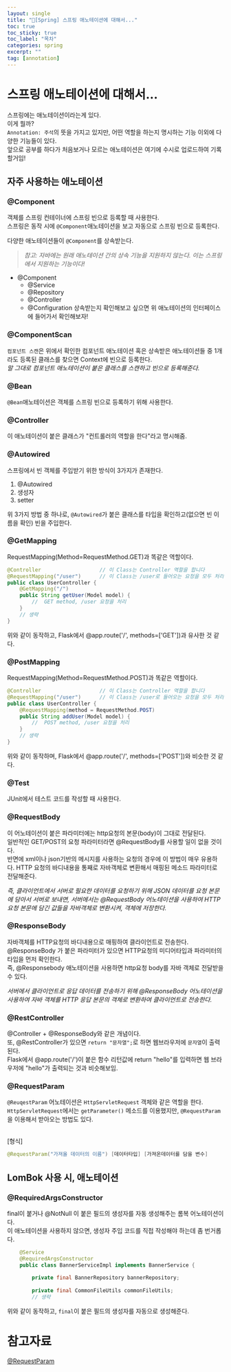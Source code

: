 ```yaml
---
layout: single
title: "📘[Spring] 스프링 애노테이션에 대해서..."
toc: true
toc_sticky: true
toc_label: "목차"
categories: spring
excerpt: ""
tag: [annotation]
---
```


# 스프링 애노테이션에 대해서...
스프링에는 애노테이션이라는게 있다.  
이게 뭘까?  
`Annotation: 주석`의 뜻을 가지고 있지만, 어떤 역할을 하는지 명시하는 기능 이외에 다양한 기능들이 있다.  
앞으로 공부를 하다가 처음보거나 모르는 애노테이션은 여기에 수시로 업로드하여 기록할거임!    

## 자주 사용하는 애노테이션

### @Component
객체를 스프링 컨테이너에 스프링 빈으로 등록할 때 사용한다.  
스프링은 동작 시에 `@Component`애노테이션을 보고 자동으로 스프링 빈으로 등록한다.

다양한 애노테이션들이 `@Component`를 상속받는다.  
>*참고: 자바에는 원래 애노테이션 간의 상속 기능을 지원하지 않는다. 이는 스프링에서 지원하는 기능이다!*

- @Component
  - @Service
  - @Repository
  - @Controller
  - @Configuration
상속받는지 확인해보고 싶으면 위 애노테이션의 인터페이스에 들어가서 확인해보자!  

### @ComponentScan
`컴포넌트 스캔`은 위에서 확인한 컴포넌트 애노테이션 혹은 상속받은 애노테이션들 중 1개라도 등록된 클래스를 찾으면 Context에 빈으로 등록한다.  
*말 그대로 컴포넌트 애노테이션이 붙은 클래스를 스캔하고 빈으로 등록해준다.*  


### @Bean
`@Bean`애노테이션은 객체를 스프링 빈으로 등록하기 위해 사용한다.  

### @Controller
이 애노테이션이 붙은 클래스가 "컨트롤러의 역할을 한다"라고 명시해줌.  

### @Autowired
스프링에서 빈 객체를 주입받기 위한 방식이 3가지가 존재한다.  
1. @Autowired
2. 생성자
3. setter

위 3가지 방법 중 하나로, `@Autowired`가 붙은 클래스를 타입을 확인하고(없으면 빈 이름을 확인) 빈을 주입한다.  

### @GetMapping
RequestMapping(Method=RequestMethod.GET)과 똑같은 역할이다.  
```java
@Controller                   // 이 Class는 Controller 역할을 합니다
@RequestMapping("/user")      // 이 Class는 /user로 들어오는 요청을 모두 처리합니다.
public class UserController {
    @GetMapping("/")
    public String getUser(Model model) {
        //  GET method, /user 요청을 처리
    }
    // 생략
}
```  
위와 같이 동작하고, Flask에서 @app.route('/', methods=['GET'])과 유사한 것 같다.  

### @PostMapping
RequestMapping(Method=RequestMethod.POST)과 똑같은 역할이다.  
```java
@Controller                   // 이 Class는 Controller 역할을 합니다
@RequestMapping("/user")      // 이 Class는 /user로 들어오는 요청을 모두 처리합니다.
public class UserController {
    @RequestMapping(method = RequestMethod.POST)
    public String addUser(Model model) {
        //  POST method, /user 요청을 처리
    }
    // 생략
}
```  
위와 같이 동작하며, Flask에서 @app.route('/', methods=['POST'])와 비슷한 것 같다.   

### @Test
JUnit에서 테스트 코드를 작성할 때 사용한다.

### @RequestBody
이 어노테이션이 붙은 파라미터에는 http요청의 본문(body)이 그대로 전달된다.  
일반적인 GET/POST의 요청 파라미터라면 @RequestBody를 사용할 일이 없을 것이다.   
반면에 xml이나 json기반의 메시지를 사용하는 요청의 경우에 이 방법이 매우 유용하다.
HTTP 요청의 바디내용을 통째로 자바객체로 변환해서 매핑된 메소드 파라미터로 전달해준다.

*즉, 클라이언트에서 서버로 필요한 데이터를 요청하기 위해 JSON 데이터를 요청 본문에 담아서 서버로 보내면, 서버에서는 @RequestBody 어노테이션을 사용하여 HTTP 요청 본문에 담긴 값들을 자바객체로 변환시켜, 객체에 저장한다.*

### @ResponseBody
자바객체를 HTTP요청의 바디내용으로 매핑하여 클라이언트로 전송한다.  
@ResponseBody 가 붙은 파라미터가 있으면 HTTP요청의 미디어타입과 파라미터의 타입을 먼저 확인한다.  
즉, @Responsebody 애노테이션을 사용하면 http요청 body를 자바 객체로 전달받을 수 있다.

*서버에서 클라이언트로 응답 데이터를 전송하기 위해 @ResponseBody 어노테이션을 사용하여 자바 객체를 HTTP 응답 본문의 객체로 변환하여 클라이언트로 전송한다.*


### @RestController
@Controller + @ResponseBody와 같은 개념이다.  
또, @RestController가 있으면 `return "문자열";`로 하면 웹브라우저에 `문자열`이 출력된다.  
Flask에서 @app.route('/')이 붙은 함수 리턴값에 return "hello"를 입력하면 웹 브라우저에 "hello"가 출력되는 것과 비슷해보임.  

### @RequestParam
`@ReuqestParam` 어노테이션은 `HttpServletRequest` 객체와 같은 역할을 한다.  
`HttpServletRequest`에서는 `getParameter()` 메소드를 이용했지만, `@RequestParam`을 이용해서 받아오는 방법도 있다.  
<br>

[형식]  
```java
@RequestParam("가져올 데이터의 이름") [데이터타입] [가져온데이터를 담을 변수]
```  



## LomBok 사용 시, 애노테이션
### @RequiredArgsConstructor
final이 붙거나 @NotNull 이 붙은 필드의 생성자를 자동 생성해주는 롬복 어노테이션이다.  
이 애노테이션을 사용하지 않으면, 생성자 주입 코드를 직접 작성해야 하는데 좀 번거롭다.  
```java
    @Service
    @RequiredArgsConstructor
    public class BannerServiceImpl implements BannerService {
    
        private final BannerRepository bannerRepository;
    
        private final CommonFileUtils commonFileUtils;
        // 생략
```
위와 같이 동작하고, `final`이 붙은 필드의 생성자를 자동으로 생성해준다.  

# 참고자료
[@RequestParam](https://hongku.tistory.com/119)  